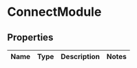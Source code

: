 # ConnectModule

## Properties
Name | Type | Description | Notes
------------ | ------------- | ------------- | -------------
